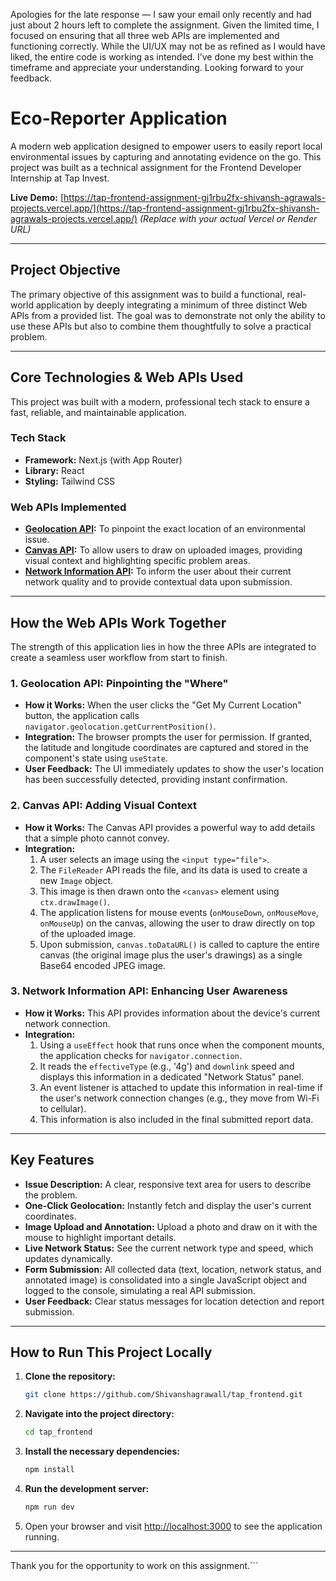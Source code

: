
Apologies for the late response — I saw your email only recently and had just about 2 hours left to complete the assignment. Given the limited time, I focused on ensuring that all three web APIs are implemented and functioning correctly. While the UI/UX may not be as refined as I would have liked, the entire code is working as intended. I’ve done my best within the timeframe and appreciate your understanding. Looking forward to your feedback.

# Eco-Reporter Application

A modern web application designed to empower users to easily report local environmental issues by capturing and annotating evidence on the go. This project was built as a technical assignment for the Frontend Developer Internship at Tap Invest.

**Live Demo:** [https://tap-frontend-assignment-gj1rbu2fx-shivansh-agrawals-projects.vercel.app/](https://tap-frontend-assignment-gj1rbu2fx-shivansh-agrawals-projects.vercel.app/) *(Replace with your actual Vercel or Render URL)*

---

## Project Objective

The primary objective of this assignment was to build a functional, real-world application by deeply integrating a minimum of three distinct Web APIs from a provided list. The goal was to demonstrate not only the ability to use these APIs but also to combine them thoughtfully to solve a practical problem.

---

## Core Technologies & Web APIs Used

This project was built with a modern, professional tech stack to ensure a fast, reliable, and maintainable application.

### Tech Stack
*   **Framework:** Next.js (with App Router)
*   **Library:** React
*   **Styling:** Tailwind CSS

### Web APIs Implemented

*   **[Geolocation API](https://developer.mozilla.org/en-US/docs/Web/API/Geolocation_API):** To pinpoint the exact location of an environmental issue.
*   **[Canvas API](https://developer.mozilla.org/en-US/docs/Web/API/Canvas_API):** To allow users to draw on uploaded images, providing visual context and highlighting specific problem areas.
*   **[Network Information API](https://developer.mozilla.org/en-US/docs/Web/API/Network_Information_API):** To inform the user about their current network quality and to provide contextual data upon submission.

---

## How the Web APIs Work Together

The strength of this application lies in how the three APIs are integrated to create a seamless user workflow from start to finish.

### 1. Geolocation API: Pinpointing the "Where"
*   **How it Works:** When the user clicks the "Get My Current Location" button, the application calls `navigator.geolocation.getCurrentPosition()`.
*   **Integration:** The browser prompts the user for permission. If granted, the latitude and longitude coordinates are captured and stored in the component's state using `useState`.
*   **User Feedback:** The UI immediately updates to show the user's location has been successfully detected, providing instant confirmation.

### 2. Canvas API: Adding Visual Context
*   **How it Works:** The Canvas API provides a powerful way to add details that a simple photo cannot convey.
*   **Integration:**
    1.  A user selects an image using the `<input type="file">`.
    2.  The `FileReader` API reads the file, and its data is used to create a new `Image` object.
    3.  This image is then drawn onto the `<canvas>` element using `ctx.drawImage()`.
    4.  The application listens for mouse events (`onMouseDown`, `onMouseMove`, `onMouseUp`) on the canvas, allowing the user to draw directly on top of the uploaded image.
    5.  Upon submission, `canvas.toDataURL()` is called to capture the entire canvas (the original image plus the user's drawings) as a single Base64 encoded JPEG image.

### 3. Network Information API: Enhancing User Awareness
*   **How it Works:** This API provides information about the device's current network connection.
*   **Integration:**
    1.  Using a `useEffect` hook that runs once when the component mounts, the application checks for `navigator.connection`.
    2.  It reads the `effectiveType` (e.g., '4g') and `downlink` speed and displays this information in a dedicated "Network Status" panel.
    3.  An event listener is attached to update this information in real-time if the user's network connection changes (e.g., they move from Wi-Fi to cellular).
    4.  This information is also included in the final submitted report data.

---

## Key Features

*   **Issue Description:** A clear, responsive text area for users to describe the problem.
*   **One-Click Geolocation:** Instantly fetch and display the user's current coordinates.
*   **Image Upload and Annotation:** Upload a photo and draw on it with the mouse to highlight important details.
*   **Live Network Status:** See the current network type and speed, which updates dynamically.
*   **Form Submission:** All collected data (text, location, network status, and annotated image) is consolidated into a single JavaScript object and logged to the console, simulating a real API submission.
*   **User Feedback:** Clear status messages for location detection and report submission.

---

## How to Run This Project Locally

1.  **Clone the repository:**
    ```bash
    git clone https://github.com/Shivanshagrawall/tap_frontend.git
    ```

2.  **Navigate into the project directory:**
    ```bash
    cd tap_frontend
    ```

3.  **Install the necessary dependencies:**
    ```bash
    npm install
    ```

4.  **Run the development server:**
    ```bash
    npm run dev
    ```

5.  Open your browser and visit [http://localhost:3000](http://localhost:3000) to see the application running.

---
Thank you for the opportunity to work on this assignment.```
